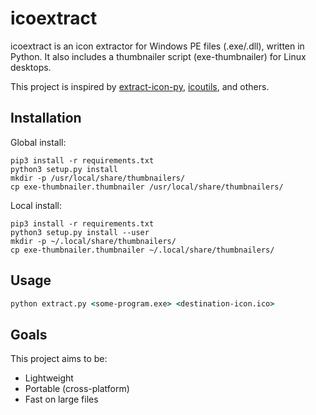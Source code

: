 # icoextract

icoextract is an icon extractor for Windows PE files (.exe/.dll), written in Python. It also includes a thumbnailer script (exe-thumbnailer) for Linux desktops.

This project is inspired by [extract-icon-py](https://github.com/firodj/extract-icon-py), [icoutils](https://www.nongnu.org/icoutils/), and others.

## Installation

Global install:

```
pip3 install -r requirements.txt
python3 setup.py install
mkdir -p /usr/local/share/thumbnailers/
cp exe-thumbnailer.thumbnailer /usr/local/share/thumbnailers/
```

Local install:

```
pip3 install -r requirements.txt
python3 setup.py install --user
mkdir -p ~/.local/share/thumbnailers/
cp exe-thumbnailer.thumbnailer ~/.local/share/thumbnailers/
```

## Usage

```cmd
python extract.py <some-program.exe> <destination-icon.ico> 
```

## Goals

This project aims to be:

- Lightweight
- Portable (cross-platform)
- Fast on large files
